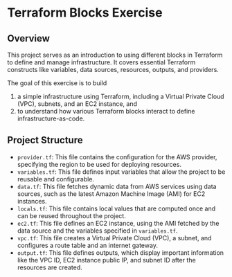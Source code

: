 # Terraform Blocks Exercise

## Overview

This project serves as an introduction to using different blocks in Terraform to define and manage infrastructure. It covers essential Terraform constructs like variables, data sources, resources, outputs, and providers.

The goal of this exercise is to build 
1. a simple infrastructure using Terraform, including a Virtual Private Cloud (VPC), subnets, and an EC2 instance, and 
2. to understand how various Terraform blocks interact to define infrastructure-as-code.

## Project Structure

- `provider.tf`: This file contains the configuration for the AWS provider, specifying the region to be used for deploying resources.
- `variables.tf`: This file defines input variables that allow the project to be reusable and configurable.
- `data.tf`: This file fetches dynamic data from AWS services using data sources, such as the latest Amazon Machine Image (AMI) for EC2 instances.
- `locals.tf`: This file contains local values that are computed once and can be reused throughout the project.
- `ec2.tf`: This file defines an EC2 instance, using the AMI fetched by the data source and the variables specified in `variables.tf`.
- `vpc.tf`: This file creates a Virtual Private Cloud (VPC), a subnet, and configures a route table and an internet gateway.
- `output.tf`: This file defines outputs, which display important information like the VPC ID, EC2 instance public IP, and subnet ID after the resources are created.


